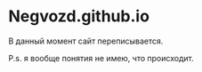 # Negvozd.github.io
В данный момент сайт переписывается.

P.s. я вообще понятия не имею, что происходит.
<head>
<!--  <meta http-equiv="refresh" content="0; url="https://negvozd.github.io/">-->
                                                                                    </head>
